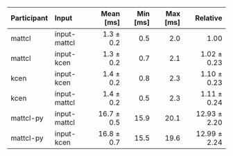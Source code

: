 | Participant | Input | Mean [ms] | Min [ms] | Max [ms] | Relative |
|:---|:---|---:|---:|---:|---:|
| mattcl | input-mattcl | 1.3 ± 0.2 | 0.5 | 2.0 | 1.00 |
| mattcl | input-kcen | 1.3 ± 0.2 | 0.7 | 2.1 | 1.02 ± 0.23 |
| kcen | input-kcen | 1.4 ± 0.2 | 0.8 | 2.3 | 1.10 ± 0.23 |
| kcen | input-mattcl | 1.4 ± 0.2 | 0.5 | 2.3 | 1.11 ± 0.24 |
| mattcl-py | input-mattcl | 16.7 ± 0.5 | 15.9 | 20.1 | 12.93 ± 2.20 |
| mattcl-py | input-kcen | 16.8 ± 0.7 | 15.5 | 19.6 | 12.99 ± 2.24 |
